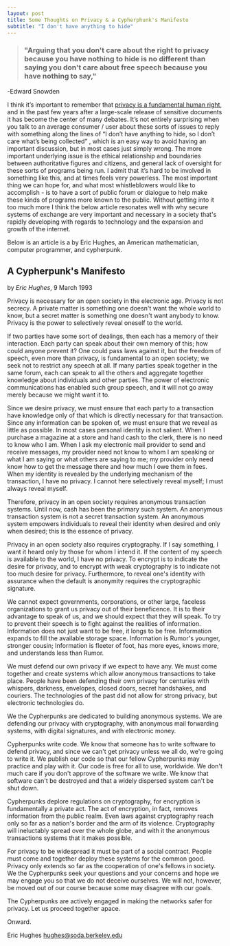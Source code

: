 ```yaml
---
layout: post
title: Some Thoughts on Privacy & a Cypherphunk's Manifesto
subtitle: "I don't have anything to hide"
---
```


> ### "Arguing that you don't care about the right to privacy because you have nothing to hide is no different than saying you don't care about free speech because you have nothing to say," 
-Edward Snowden

I think it’s important to remember that [privacy is a fundamental human right](http://www.un.org/en/universal-declaration-human-rights/), and in the past few years after a large-scale release of sensitive documents it has become the center of many debates.  It’s not entirely surprising when you talk to an average consumer / user about these sorts of issues to reply with something along the lines of “I don’t have anything to hide, so I don’t care what’s being collected” , which is an easy way to avoid having an important discussion, but in most cases just simply wrong.  The more important underlying issue is the ethical relationship and boundaries between authoritative figures and citizens, and general lack of oversight for these sorts of programs being run.  I admit that it’s hard to be involved in something like this, and at times feels very powerless.  The most important thing we can hope for, and what most whistleblowers would like to accomplish - is to have a sort of public forum or dialogue to help make these kinds of programs more known to the public.  Without getting into it too much more I think the below article resonates well with why secure systems of exchange are very important and necessary in a society that's rapidly developing with regards to technology and the expansion and growth of the internet.

Below is an article is a by Eric Hughes, an American mathematician, computer programmer, and cypherpunk.


## **A Cypherpunk's Manifesto**
by _Eric Hughes_,
9 March 1993

Privacy is necessary for an open society in the electronic age. Privacy is not secrecy. A private matter is something one doesn't want the whole world to know, but a secret matter is something one doesn't want anybody to know. Privacy is the power to selectively reveal oneself to the world.

If two parties have some sort of dealings, then each has a memory of their interaction. Each party can speak about their own memory of this; how could anyone prevent it? One could pass laws against it, but the freedom of speech, even more than privacy, is fundamental to an open society; we seek not to restrict any speech at all. If many parties speak together in the same forum, each can speak to all the others and aggregate together knowledge about individuals and other parties. The power of electronic communications has enabled such group speech, and it will not go away merely because we might want it to.

Since we desire privacy, we must ensure that each party to a transaction have knowledge only of that which is directly necessary for that transaction. Since any information can be spoken of, we must ensure that we reveal as little as possible. In most cases personal identity is not salient. When I purchase a magazine at a store and hand cash to the clerk, there is no need to know who I am. When I ask my electronic mail provider to send and receive messages, my provider need not know to whom I am speaking or what I am saying or what others are saying to me; my provider only need know how to get the message there and how much I owe them in fees. When my identity is revealed by the underlying mechanism of the transaction, I have no privacy. I cannot here selectively reveal myself; I must always reveal myself.

Therefore, privacy in an open society requires anonymous transaction systems. Until now, cash has been the primary such system. An anonymous transaction system is not a secret transaction system. An anonymous system empowers individuals to reveal their identity when desired and only when desired; this is the essence of privacy.

Privacy in an open society also requires cryptography. If I say something, I want it heard only by those for whom I intend it. If the content of my speech is available to the world, I have no privacy. To encrypt is to indicate the desire for privacy, and to encrypt with weak cryptography is to indicate not too much desire for privacy. Furthermore, to reveal one's identity with assurance when the default is anonymity requires the cryptographic signature.

We cannot expect governments, corporations, or other large, faceless organizations to grant us privacy out of their beneficence. It is to their advantage to speak of us, and we should expect that they will speak. To try to prevent their speech is to fight against the realities of information. Information does not just want to be free, it longs to be free. Information expands to fill the available storage space. Information is Rumor's younger, stronger cousin; Information is fleeter of foot, has more eyes, knows more, and understands less than Rumor.

We must defend our own privacy if we expect to have any. We must come together and create systems which allow anonymous transactions to take place. People have been defending their own privacy for centuries with whispers, darkness, envelopes, closed doors, secret handshakes, and couriers. The technologies of the past did not allow for strong privacy, but electronic technologies do.

We the Cypherpunks are dedicated to building anonymous systems. We are defending our privacy with cryptography, with anonymous mail forwarding systems, with digital signatures, and with electronic money.

Cypherpunks write code. We know that someone has to write software to defend privacy, and since we can't get privacy unless we all do, we're going to write it. We publish our code so that our fellow Cypherpunks may practice and play with it. Our code is free for all to use, worldwide. We don't much care if you don't approve of the software we write. We know that software can't be destroyed and that a widely dispersed system can't be shut down.

Cypherpunks deplore regulations on cryptography, for encryption is fundamentally a private act. The act of encryption, in fact, removes information from the public realm. Even laws against cryptography reach only so far as a nation's border and the arm of its violence. Cryptography will ineluctably spread over the whole globe, and with it the anonymous transactions systems that it makes possible.

For privacy to be widespread it must be part of a social contract. People must come and together deploy these systems for the common good. Privacy only extends so far as the cooperation of one's fellows in society. We the Cypherpunks seek your questions and your concerns and hope we may engage you so that we do not deceive ourselves. We will not, however, be moved out of our course because some may disagree with our goals.

The Cypherpunks are actively engaged in making the networks safer for privacy. Let us proceed together apace.

Onward.

Eric Hughes <hughes@soda.berkeley.edu>
